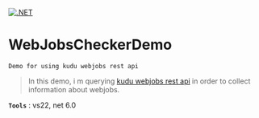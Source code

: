 [![.NET](https://github.com/aimenux/WebJobsCheckerDemo/actions/workflows/ci.yml/badge.svg?branch=master)](https://github.com/aimenux/WebJobsCheckerDemo/actions/workflows/ci.yml)

# WebJobsCheckerDemo
```
Demo for using kudu webjobs rest api
```

> In this demo, i m querying [kudu webjobs rest api](https://github.com/projectkudu/kudu/wiki/WebJobs-API) in order to collect information about webjobs.

**`Tools`** : vs22, net 6.0
